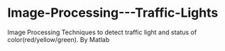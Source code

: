 # Image-Processing---Traffic-Lights
Image Processing Techniques to detect traffic light and status of color(red/yellow/green).
By Matlab
